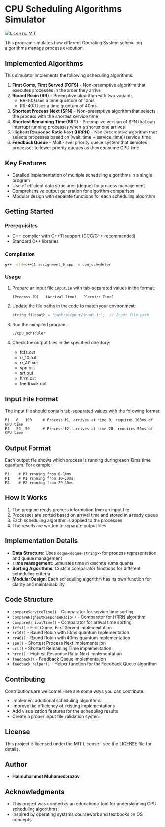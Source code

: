 # CPU Scheduling Algorithms Simulator

[![License: MIT](https://img.shields.io/badge/License-MIT-yellow.svg)](https://opensource.org/licenses/MIT)

This program simulates how different Operating System scheduling algorithms manage process execution.

## Implemented Algorithms

This simulator implements the following scheduling algorithms:

1. **First Come, First Served (FCFS)** - Non-preemptive algorithm that executes processes in the order they arrive
2. **Round Robin (RR)** - Preemptive algorithm with two variants:
   - RR-10: Uses a time quantum of 10ms
   - RR-40: Uses a time quantum of 40ms
3. **Shortest Process Next (SPN)** - Non-preemptive algorithm that selects the process with the shortest service time
4. **Shortest Remaining Time (SRT)** - Preemptive version of SPN that can interrupt running processes when a shorter one arrives
5. **Highest Response Ratio Next (HRRN)** - Non-preemptive algorithm that selects processes based on (wait_time + service_time)/service_time
6. **Feedback Queue** - Multi-level priority queue system that demotes processes to lower priority queues as they consume CPU time

## Key Features

- Detailed implementation of multiple scheduling algorithms in a single program
- Use of efficient data structures (deque) for process management
- Comprehensive output generation for algorithm comparison
- Modular design with separate functions for each scheduling algorithm

## Getting Started

### Prerequisites

- C++ compiler with C++11 support (GCC/G++ recommended)
- Standard C++ libraries

### Compilation

```bash
g++ -std=c++11 assignment_5.cpp -o cpu_scheduler
```

### Usage

1. Prepare an input file `input.in` with tab-separated values in the format:
   ```
   [Process ID]   [Arrival Time]   [Service Time]
   ```

2. Update the file paths in the code to match your environment:
   ```cpp
   string filepath = "path/to/your/input.in";  // Input file path
   ```

3. Run the compiled program:
   ```bash
   ./cpu_scheduler
   ```

4. Check the output files in the specified directory:
   - fcfs.out
   - rr_10.out
   - rr_40.out
   - spn.out
   - srt.out
   - hrrn.out
   - feedback.out

## Input File Format

The input file should contain tab-separated values with the following format:

```
P1   0   100     # Process P1, arrives at time 0, requires 100ms of CPU time
P2   20  50      # Process P2, arrives at time 20, requires 50ms of CPU time
```

## Output Format

Each output file shows which process is running during each 10ms time quantum. For example:

```
P1    # P1 running from 0-10ms
P1    # P1 running from 10-20ms
P2    # P2 running from 20-30ms
```

## How It Works

1. The program reads process information from an input file
2. Processes are sorted based on arrival time and stored in a ready queue
3. Each scheduling algorithm is applied to the processes
4. The results are written to separate output files

## Implementation Details

- **Data Structure**: Uses `deque<deque<string>>` for process representation and queue management
- **Time Management**: Simulates time in discrete 10ms quanta
- **Sorting Algorithms**: Custom comparator functions for different scheduling criteria
- **Modular Design**: Each scheduling algorithm has its own function for clarity and maintainability

## Code Structure

- `compareServiceTime()` - Comparator for service time sorting
- `compareHighestResponseRatio()` - Comparator for HRRN algorithm
- `compareArrivalTime()` - Comparator for arrival time sorting
- `fcfs()` - First Come, First Served implementation
- `rr10()` - Round Robin with 10ms quantum implementation
- `rr40()` - Round Robin with 40ms quantum implementation
- `spn()` - Shortest Process Next implementation
- `srt()` - Shortest Remaining Time implementation
- `hrrn()` - Highest Response Ratio Next implementation
- `feedback()` - Feedback Queue implementation
- `feedback_helper()` - Helper function for the Feedback Queue algorithm

## Contributing

Contributions are welcome! Here are some ways you can contribute:

- Implement additional scheduling algorithms
- Improve the efficiency of existing implementations
- Add visualization features for the scheduling results
- Create a proper input file validation system

## License

This project is licensed under the MIT License - see the LICENSE file for details.

## Author

- **Halmuhammet Muhamedorazov**

## Acknowledgments

- This project was created as an educational tool for understanding CPU scheduling algorithms
- Inspired by operating systems coursework and textbooks on OS concepts
